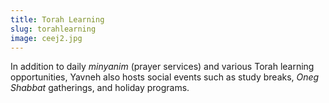```yaml
---
title: Torah Learning
slug: torahlearning
image: ceej2.jpg
---
```


In addition to daily _minyanim_ (prayer services) and various Torah learning opportunities, Yavneh also hosts social events such as study breaks, _Oneg Shabbat_ gatherings, and holiday programs.
